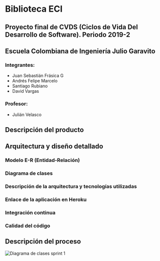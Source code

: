 # Biblioteca ECI
## Proyecto final de CVDS (Ciclos de Vida Del Desarrollo de Software). Periodo 2019-2
## Escuela Colombiana de Ingeniería Julio Garavito

### Integrantes:
* Juan Sebastián Frásica G
* Andrés Felipe Marcelo
* Santiago Rubiano
* David Vargas

### Profesor:
* Julián Velasco


## Descripción del producto

## Arquitectura y diseño detallado

### Modelo E-R (Entidad-Relación)
### Diagrama de clases
### Descripción de la arquitectura y tecnologías utilizadas
### Enlace de la aplicación en Heroku
### Integración continua
### Calidad del código

## Descripción del proceso

![Diagrama de clases sprint 1](https://i.ibb.co/cg8VYWH/diagrama-sprint-1.png)

